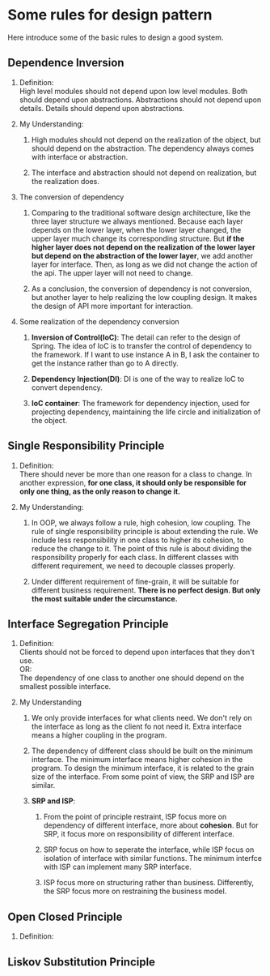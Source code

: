 # Some rules for design pattern

Here introduce some of the basic rules to design a good system.

## Dependence Inversion
1. Definition:  
High level modules should not depend upon low level modules.
Both should depend upon abstractions. Abstractions should not depend upon details. 
Details should depend upon abstractions.

2. My Understanding:  
    1.  High modules should not depend on the realization of the object,
but should depend on the abstraction. The dependency always comes
with interface or abstraction.

    2.  The interface and abstraction should not depend on realization, but the realization does.

3. The conversion of dependency
    1. Comparing to the traditional software design architecture, like the three layer structure we always mentioned.
    Because each layer depends on the lower layer, when the lower layer changed, the upper layer much change its corresponding
    structure. But **if the higher layer does not depend on the realization of the lower layer but depend on the abstraction of the 
    lower layer**, we add another layer for interface. Then, as long as we did not change the action of the api. The upper layer 
    will not need to change.
    
    2. As a conclusion, the conversion of dependency is not conversion, but another layer to help realizing the low coupling design.
    It makes the design of API more important for interaction.
    
4. Some realization of the dependency conversion
    1. **Inversion of Control(IoC)**: The detail can refer to the design of Spring.
    The idea of IoC is to transfer the control of dependency to the framework. If I want to use instance A in B, 
    I ask the container to get the instance rather than go to A directly.
    
    2. **Dependency Injection(DI)**: DI is one of the way to realize IoC to convert dependency.
    
    3. **IoC container**: The framework for dependency injection, used for projecting dependency, maintaining the life circle and initialization of the object.


## Single Responsibility Principle
1. Definition:  
    There should never be more than one reason for a class to change.
    In another expression, **for one class, it should only be responsible for only one thing, as the only
    reason to change it.**
    
2. My Understanding:  
    1. In OOP, we always follow a rule, high cohesion, low coupling. The rule of single responsibility principle is about extending
    the rule. We include less responsibility in one class to higher its cohesion, to reduce the change to it. The point of this rule
    is about dividing the responsibility properly for each class. In different classes with different requirement, we need to decouple
    classes properly.
    
    2. Under different requirement of fine-grain, it will be suitable for different business requirement. 
    **There is no perfect design. But only the most suitable under the circumstance.**
    
## Interface Segregation Principle
1.  Definition:  
    Clients should not be forced to depend upon interfaces that they don't use.  
    OR:  
    The dependency of one class to another one should depend on the smallest possible interface.
    
2. My Understanding
    1. We only provide interfaces for what clients need. We don't rely on the interface as long as the client fo not need it.
    Extra interface means a higher coupling in the program.
    
    2. The dependency of different class should be built on the minimum interface. The minimum interface means higher cohesion
    in the program. To design the minimum interface, it is related to the grain size of the interface. From some point of view,
    the SRP and ISP are similar.
    
    3. **SRP and ISP**:  
        1. From the point of principle restraint, ISP focus more on dependency of different interface, more about **cohesion**.
        But for SRP, it focus more on responsibility of different interface.
        
        2. SRP focus on how to seperate the interface, while ISP focus on isolation of interface with similar functions. The
        minimum interfce with ISP can implement many SRP interface. 
        
        3. ISP focus more on structuring rather than business. Differently, the SRP focus more on restraining the business model.
        
## Open Closed Principle
1. Definition:  
    

## Liskov Substitution Principle
